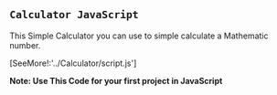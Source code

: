 ## `Calculator JavaScript`
This Simple Calculator you can use to simple calculate a Mathematic number.

[SeeMore!:'../Calculator/script.js']

**Note: Use This Code for your first project in JavaScript**
